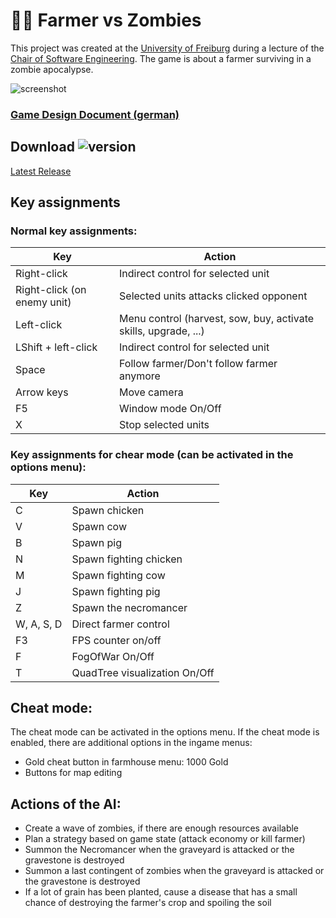 ﻿
# :man_farmer: Farmer vs Zombies

This project was created at the [University of Freiburg](http://www.uni-freiburg.de/) during a lecture of the [Chair of Software Engineering](http://swt.informatik.uni-freiburg.de/). The game is about a farmer surviving in a zombie apocalypse.

![screenshot](https://user-images.githubusercontent.com/45404400/65511772-35e4cc80-ded8-11e9-8cfb-1414a41dd80d.png)  

### [Game Design Document (german)](https://github.com/sopra10-2019/farmer-vs-zombies/blob/master/farmer-vs-zombies_GDD.pdf)  

## Download ![version](https://img.shields.io/badge/version-1.0-blue)
[Latest Release](https://github.com/sopra10-2019/farmer-vs-zombies/releases/latest)

## Key assignments

### Normal key assignments:

| Key               | Action        |
| -------------     | ------------- |
| Right-click | Indirect control for selected unit |
| Right-click (on enemy unit) | Selected units attacks clicked opponent |
| Left-click | Menu control (harvest, sow, buy, activate skills, upgrade, ...) |
| LShift + left-click | Indirect control for selected unit |
| Space | Follow farmer/Don't follow farmer anymore |
| Arrow keys | Move camera |
| F5 | Window mode On/Off |
| X | Stop selected units |

### Key assignments for chear mode (can be activated in the options menu):

| Key               | Action        |
| -------------     | ------------- |
| C | Spawn chicken |
| V | Spawn cow |
| B | Spawn pig |
| N | Spawn fighting chicken |
| M | Spawn fighting cow |
| J | Spawn fighting pig |
| Z | Spawn the necromancer |
| W, A, S, D | Direct farmer control |
| F3 | FPS counter on/off |
| F | FogOfWar On/Off |
| T | QuadTree visualization On/Off |

## Cheat mode:
  The cheat mode can be activated in the options menu. If the cheat mode is enabled, there are additional options in the ingame menus:  
- Gold cheat button in farmhouse menu: 1000 Gold  
- Buttons for map editing
    
## Actions of the AI:
- Create a wave of zombies, if there are enough resources available
- Plan a strategy based on game state (attack economy or kill farmer)
- Summon the Necromancer when the graveyard is attacked or the gravestone is destroyed
- Summon a last contingent of zombies when the graveyard is attacked or the gravestone is destroyed
- If a lot of grain has been planted, cause a disease that has a small chance of destroying the farmer's crop and spoiling the soil
